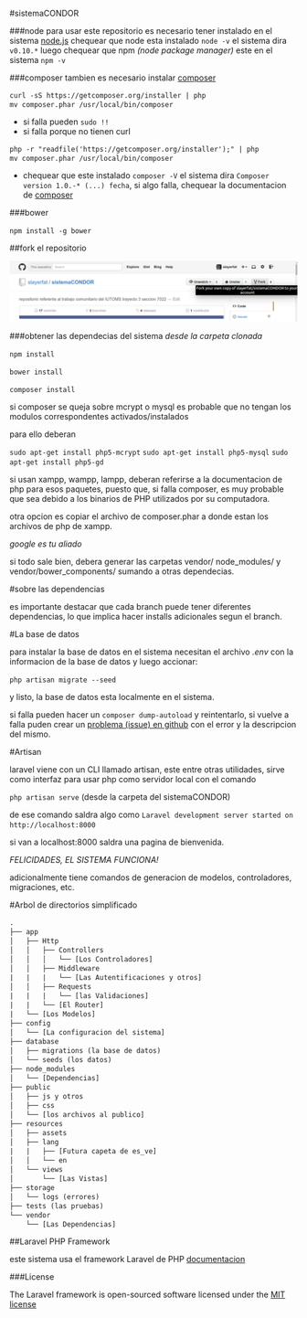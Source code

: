 #sistemaCONDOR

###node
para usar este repositorio es necesario tener instalado en el sistema [node.js](http://nodejs.org/)
chequear que node esta instalado `node -v` el sistema dira `v0.10.*` luego chequear que npm _(node package manager)_ este en el sistema `npm -v`

###composer
tambien es necesario instalar [composer](https://getcomposer.org/)

```
curl -sS https://getcomposer.org/installer | php
mv composer.phar /usr/local/bin/composer
```

- si falla pueden `sudo !!`
- si falla porque no tienen curl
```
php -r "readfile('https://getcomposer.org/installer');" | php
mv composer.phar /usr/local/bin/composer
```

- chequear que este instalado `composer -V` el sistema dira `Composer version 1.0.-* (...) fecha`, si algo falla, chequear la documentacion de [composer](https://getcomposer.org/)

###bower

`npm install -g bower`

##fork el repositorio

![](fork.png)

###obtener las dependecias del sistema
_desde la carpeta clonada_ 

`npm install`

`bower install`

`composer install`

si composer se queja sobre mcrypt o mysql es probable que no tengan los modulos correspondentes activados/instalados

para ello deberan

`sudo apt-get install php5-mcrypt`
`sudo apt-get install php5-mysql`
`sudo apt-get install php5-gd`

si usan xampp, wampp, lampp, deberan referirse a la documentacion de php para esos paquetes, puesto que, si falla composer, es muy probable que sea debido a los binarios de PHP utilizados por su computadora.

otra opcion es copiar el archivo de composer.phar a donde estan los archivos de php de xampp.

*google es tu aliado*

si todo sale bien, debera generar las carpetas vendor/ node_modules/ y vendor/bower_components/ sumando a otras dependecias.

#sobre las dependencias

es importante destacar que cada branch puede tener diferentes dependencias, lo que implica hacer installs adicionales segun el branch.

#La base de datos

para instalar la base de datos en el sistema necesitan el archivo *.env* con la informacion de la base de datos y luego accionar:

`php artisan migrate --seed`

y listo, la base de datos esta localmente en el sistema.

si falla pueden hacer un `composer dump-autoload` y reintentarlo, si vuelve a falla puden crear un [problema (issue) en github](https://github.com/slayerfat/sistemaCONDOR/issues) con el error y la descripcion del mismo.

#Artisan

laravel viene con un CLI llamado artisan, este entre otras utilidades, sirve como interfaz para usar php como servidor local con el comando

`php artisan serve` (desde la carpeta del sistemaCONDOR)

de ese comando saldra algo como `Laravel development server started on http://localhost:8000
`

si van a localhost:8000 saldra una pagina de bienvenida.

*FELICIDADES, EL SISTEMA FUNCIONA!*

adicionalmente tiene comandos de generacion de modelos, controladores, migraciones, etc.

#Arbol de directorios simplificado

```
.
├── app
│   ├── Http
│   │   ├── Controllers
│   │   │   └── [Los Controladores]
│   │   ├── Middleware
|   |   |   └── [Las Autentificaciones y otros]
│   │   ├── Requests
|   |   |   └── [las Validaciones]
|   |   └── [El Router]
|   └── [Los Modelos]
├── config
│   └── [La configuracion del sistema]
├── database
│   ├── migrations (la base de datos)
│   └── seeds (los datos)
├── node_modules
│   └── [Dependencias]
├── public
│   ├── js y otros
│   ├── css
│   └── [los archivos al publico]
├── resources
│   ├── assets
│   ├── lang
|   |   ├── [Futura capeta de es_ve]
│   │   └── en
│   └── views
│       └── [Las Vistas]
├── storage
│   └── logs (errores)
├── tests (las pruebas)
└── vendor
    └── [Las Dependencias]
```

##Laravel PHP Framework

este sistema usa el framework Laravel de PHP [documentacion](http://laravel.com/docs/5.0)

###License

The Laravel framework is open-sourced software licensed under the [MIT license](http://opensource.org/licenses/MIT)
